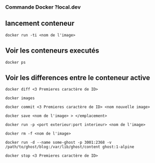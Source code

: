 ### Commande Docker ?local.dev
## lancement conteneur
```shell
docker run -ti <nom de l'image>
```
## Voir les conteneurs executés
```shell
docker ps
```
## Voir les differences entre le conteneur active 
```shell
docker diff <3 Premieres caractère de ID>

docker images

docker commit <3 Premieres caractère de ID> <nom nouvelle image>

docker save <nom de l'image> > </emplacement>

docker run -p <port exterieur:port interieur> <nom de l'image>

docker rm -f <nom de l'image>

docker run -d --name some-ghost -p 3001:2368 -v /path/to/ghost/blog:/var/lib/ghost/content ghost:1-alpine

docker stop <3 Premieres caractère de ID> 
```

